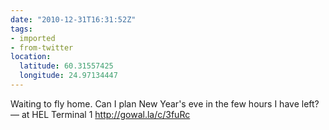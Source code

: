 ```yaml
---
date: "2010-12-31T16:31:52Z"
tags:
- imported
- from-twitter
location:
  latitude: 60.31557425
  longitude: 24.97134447
---
```

Waiting to fly home. Can I plan New Year's eve in the few hours I have left? — at HEL Terminal 1 http://gowal.la/c/3fuRc
